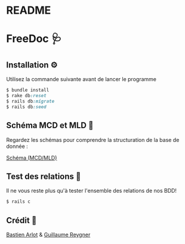 # README
# FreeDoc 🩺



## Installation ⚙️

Utilisez la commande suivante avant de lancer le programme

```ruby
$ bundle install
$ rake db:reset
$ rails db:migrate
$ rails db:seed
```

## Schéma MCD et MLD 📝

Regardez les schémas pour comprendre la structuration de la base de donnée :

[Schéma (MCD/MLD)](https://drive.google.com/file/d/1UZ1XuE1bT9Wi8_qNlALU-T6jl_MTrQc6/view?usp=sharing)


## Test des relations 🧪 

Il ne vous reste plus qu'à tester l'ensemble des relations de nos BDD! 

```ruby
$ rails c 
```




## Crédit 🔗
[Bastien Arlot](https://github.com/Bastien-Arlot) &
[Guillaume Reygner](https://github.com/guillaume-rygn)